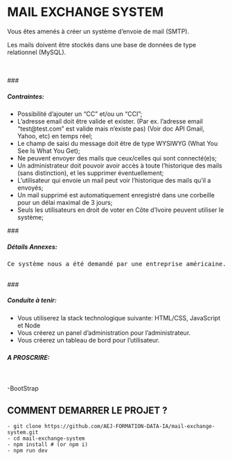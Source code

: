 # MAIL EXCHANGE SYSTEM
<p>Vous êtes amenés à créer un système d’envoie de mail (SMTP).</p>
<p>Les mails doivent être stockés dans une base de données de type relationnel (MySQL).</p>
<br><br>
### <h5>Contraintes:</h5>
<ul>
<li>Possibilité d’ajouter un “CC” et/ou un “CCI”;</li>
<li>L’adresse email doit être valide et exister. (Par ex. l’adresse email “test@test.com” est valide mais n’existe pas) (Voir doc API Gmail, Yahoo, etc) en temps réel;</li>
<li>Le champ de saisi du message doit être de type WYSIWYG (What You See Is What You Get);</li>
<li>Ne peuvent envoyer des mails que ceux/celles qui sont connecté(e)s;</li>
<li>Un administrateur doit pouvoir avoir accès à toute l’historique des mails (sans distinction), et les supprimer éventuellement;</li>
<li>L’utilisateur qui envoie un mail peut voir l’historique des mails qu’il a envoyés;</li>
<li>Un mail supprimé est automatiquement enregistré dans une corbeille pour un délai maximal de 3 jours;</li>
<li>Seuls les utilisateurs en droit de voter en Côte d’Ivoire peuvent utiliser le système;</li>
</ul>
### <h5>Détails Annexes:</h5>
	<pre>Ce système nous a été demandé par une entreprise américaine.</pre>
<br>
### <h5>Conduite à tenir:</h5>
<ul>	
<li>Vous utiliserez la stack technologique suivante: HTML/CSS, JavaScript et Node</li>
<li>Vous créerez un panel d’administration pour l’administrateur.</li>
<li>Vous créerez un tableau de bord pour l’utilisateur.</li>
</ul>

### <h5>A PROSCRIRE:</h5> <br>
-BootStrap

## COMMENT DEMARRER LE PROJET ?
 `- git clone https://github.com/AEJ-FORMATION-DATA-IA/mail-exchange-system.git` <br>
 `- cd mail-exchange-system` <br>
 `- npm install # (or npm i)` <br>
 `- npm run dev`
